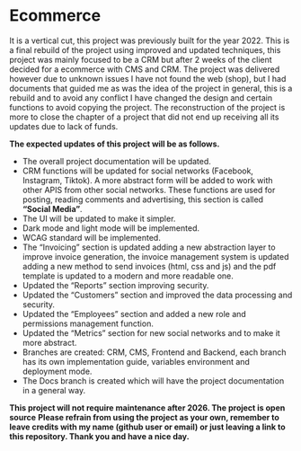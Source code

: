 # Ecommerce
It is a vertical cut, this project was previously built for the year 2022. This is a final rebuild of the project using improved and updated techniques, this project was mainly focused to be a CRM but after 2 weeks of the client decided for a ecommerce with CMS and CRM. The project was delivered however due to unknown issues I have not found the web (shop), but I had documents that guided me as was the idea of the project in general, this is a rebuild and to avoid any conflict I have changed the design and certain functions to avoid copying the project. The reconstruction of the project is more to close the chapter of a project that did not end up receiving all its updates due to lack of funds.

**The expected updates of this project will be as follows.** 
  - The overall project documentation will be updated.
  - CRM functions will be updated for social networks (Facebook, Instagram, Tiktok). A more abstract form will be added to work with other APIS from other social networks. These functions are used for posting, reading comments and advertising, this section is called **“Social Media”**.
  - The UI will be updated to make it simpler.
  - Dark mode and light mode will be implemented.
  - WCAG standard will be implemented.
  - The “Invoicing” section is updated adding a new abstraction layer to improve invoice generation, the invoice management system is updated adding a new method to send invoices (html, css and js) and the pdf template is updated to a modern and more readable one.
  - Updated the “Reports” section improving security.
  - Updated the “Customers” section and improved the data processing and security.
  - Updated the “Employees” section and added a new role and permissions management function.
  - Updated the “Metrics” section for new social networks and to make it more abstract.
  - Branches are created: CRM, CMS, Frontend and Backend, each branch has its own implementation guide, variables environment and deployment mode.
  - The Docs branch is created which will have the project documentation in a general way. 

**This project will not require maintenance after 2026. The project is open source**
**Please refrain from using the project as your own, remember to leave credits with my name (github user or email) or just leaving a link to this repository. Thank you and have a nice day.**
